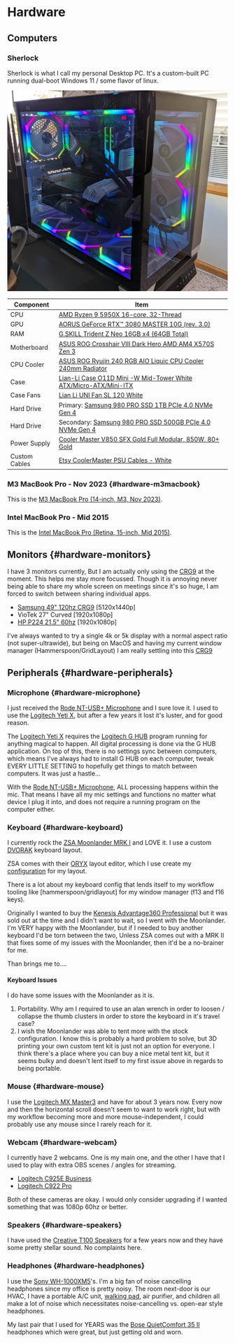 ---
---
# Hardware

## Computers

### Sherlock

Sherlock is what I call my personal Desktop PC. It's a custom-built PC running dual-boot Windows 11 / some flavor of linux.

![](/img/setup/setup-sherlock-desktop.jpg)

| Component | Item |
| -- | -- |
| CPU | [AMD Ryzen 9 5950X 16-core, 32-Thread](https://a.co/d/4pwKHpI) |
| GPU | [AORUS GeForce RTX™ 3080 MASTER 10G (rev. 3.0)](https://www.gigabyte.com/Graphics-Card/GV-N3080AORUS-M-10GD-rev-30#kf) |
| RAM | [G.SKILL Trident Z Neo 16GB x4 (64GB Total)](https://a.co/d/iHfLS4z) |
| Motherboard | [ASUS ROG Crosshair VIII Dark Hero AMD AM4 X570S Zen 3](https://a.co/d/hjINQ4h) |
| CPU Cooler | [ASUS ROG Ryujin 240 RGB AIO Liquic CPU Cooler 240mm Radiator](https://a.co/d/fmJkpsk) |
| Case | [Lian-Li Case O11D Mini -W Mid-Tower White ATX/Micro-ATX/Mini-ITX](https://a.co/d/fEGMYYr) |
| Case Fans | [Lian Li UNI Fan SL 120 White](https://a.co/d/5ZA5JIP) |
| Hard Drive | Primary: [Samsung 980 PRO SSD 1TB PCIe 4.0 NVMe Gen 4](https://a.co/d/6b3r6GJ) |
| Hard Drive | Secondary: [Samsung 980 PRO SSD 500GB PCIe 4.0 NVMe Gen 4](https://a.co/d/6b3r6GJ) |
| Power Supply | [Cooler Master V850 SFX Gold Full Modular, 850W, 80+ Gold](https://a.co/d/7YxFnKy) |
| Custom Cables | [Etsy CoolerMaster PSU Cables - White](https://www.etsy.com/listing/678008798/coolermaster-full-modular-psu-cables) |


### M3 MacBook Pro - Nov 2023 {#hardware-m3macbook}

This is the [M3 MacBook Pro (14-inch, M3, Nov 2023)](https://support.apple.com/en-us/117735).

### Intel MacBook Pro - Mid 2015

This is the [Intel MacBook Pro (Retina, 15-inch, Mid 2015)](https://support.apple.com/en-us/111955).

## Monitors {#hardware-monitors}

I have 3 monitors currently, But I am actually only using the [CRG9](https://www.samsung.com/us/computing/monitors/gaming/49-crg9-dual-qhd-curved-qled-gaming-monitor-lc49rg90ssnxza/) at the moment. This helps me stay more focussed. Though it is annoying never being able to share my whole screen on meetings since it's so huge, I am forced to switch between sharing individual apps.

- [Samsung 49" 120hz CRG9](https://www.samsung.com/us/computing/monitors/gaming/49-crg9-dual-qhd-curved-qled-gaming-monitor-lc49rg90ssnxza/) [5120x1440p]
- VioTek 27" Curved [1920x1080p]
- [HP P224 21.5" 60hz](https://support.hp.com/us-en/product/product-specs/hp-p224-21.5-inch-monitor/26575345) [1920x1080p]

I've always wanted to try a single 4k or 5k display with a normal aspect ratio (not super-ultrawide), but being on MacOS and having my current window manager (Hammerspoon/GridLayout) I am really settling into this [CRG9](https://www.samsung.com/us/computing/monitors/gaming/49-crg9-dual-qhd-curved-qled-gaming-monitor-lc49rg90ssnxza/)


## Peripherals {#hardware-peripherals}

### Microphone {#hardware-microphone}

I just received the [Rode NT-USB+ Microphone](https://rode.com/en-us/microphones/usb/nt-usb-plus) and I sure love it. I used to use the [Logitech Yeti X](https://www.logitechg.com/en-us/products/streaming-gear/yeti-x-professional-microphone.988-000105.html), but after a few years it lost it's luster, and for good reason.

The [Logitech Yeti X](https://www.logitechg.com/en-us/products/streaming-gear/yeti-x-professional-microphone.988-000105.html) requires the [Logitech G HUB](https://www.logitechg.com/en-us/innovation/g-hub.html) program running for anything magical to happen. All digital processing is done via the G HUB application. On top of this, there is no settings sync between computers, which means I've always had to install G HUB on each computer, tweak EVERY LITTLE SETTING to hopefully get things to match between computers. It was just a hastle...

With the [Rode NT-USB+ Microphone](https://rode.com/en-us/microphones/usb/nt-usb-plus), ALL processing happens within the mic. That means I have all my mic settings and functions no matter what device I plug it into, and does not require a running program on the computer either.

### Keyboard {#hardware-keyboard}

I currently rock the [ZSA Moonlander MRK I](https://www.zsa.io/moonlander) and LOVE it. I use a custom [DVORAK](https://en.wikipedia.org/wiki/Dvorak_keyboard_layout) keyboard layout.

ZSA comes with their [ORYX](https://configure.zsa.io/home) layout editor, which I use create my [configuration](https://configure.zsa.io/moonlander/layouts/j6X5Z/latest/0) for my layout.

There is a lot about my keyboard config that lends itself to my workflow tooling like [hammerspoon/gridlayout] for my window manager (f13 and f16 keys).

Originally I wanted to buy the [Kenesis Advantage360 Professional](https://kinesis-ergo.com/shop/adv360pro/) but it was sold out at the time and I didn't want to wait, so I went with the Moonlander. I'm VERY happy with the Moonlander, but if I needed to buy another keyboard I'd be torn between the two, Unless ZSA comes out with a MRK II that fixes some of my issues with the Moonlander, then it'd be a no-brainer for me.

Than brings me to....

#### Keyboard Issues

I do have some issues with the Moonlander as it is.

1. Portability. Why am I required to use an alan wrench in order to loosen / collapse the thumb clusters in order to store the keyboard in it's travel case?
2. I wish the Moonlander was able to tent more with the stock configuration. I know this is probably a hard problem to solve, but 3D printing your own custom tent kit is just not an option for everyone. I think there's a place where you can buy a nice metal tent kit, but it seems bulky and doesn't lent itself to my first issue above in regards to being portable.

### Mouse {#hardware-mouse}

I use the [Logitech MX Master3]() and have for about 3 years now. Every now and then the horizontal scroll doesn't seem to want to work right, but with my workflow becoming more and more mouse-independent, I could probably use any mouse since I rarely reach for it.

### Webcam {#hardware-webcam}

I currently have 2 webcams. One is my main one, and the other I have that I used to play with extra OBS scenes / angles for streaming.

- [Logitech C925E Business](https://www.logitech.com/en-us/products/webcams/c925e-business-webcam.960-001075.html)
- [Logitech C922 Pro](https://www.logitech.com/en-us/products/webcams/c922-pro-stream-webcam.html)

Both of these cameras are okay. I would only consider upgrading if I wanted something that was 1080p 60hz or better.

### Speakers {#hardware-speakers}

I have used the [Creative T100 Speakers](https://us.creative.com/p/speakers/creative-t100) for a few years now and they have some pretty stellar sound. No complaints here.

### Headphones {#hardware-headphones}

I use the [Sony WH-1000XM5](https://electronics.sony.com/audio/headphones/headband/p/wh1000xm5-b)'s. I'm a big fan of noise cancelling headphones since my office is pretty noisy. The room next-door is our HVAC, I have a portable A/C unit, [walking pad](https://www.urevo.com/products/spacewalk-3s-treadmill), air purifier, and children all make a lot of noise which necessitates noise-cancelling vs. open-ear style headphones.

My last pair that I used for YEARS was the [Bose QuietComfort 35 II](https://global.bose.com/content/consumer_electronics/b2c_catalog/worldwide/websites/en_ae/product/qc35_ii.html) headphones which were great, but just getting old and worn.


